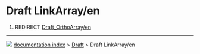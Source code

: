 # Draft LinkArray/en
1.  REDIRECT [Draft\_OrthoArray/en](Draft_OrthoArray/en.md)



---
![](images/Right_arrow.png) [documentation index](../README.md) > [Draft](Draft_Workbench.md) > Draft LinkArray/en
